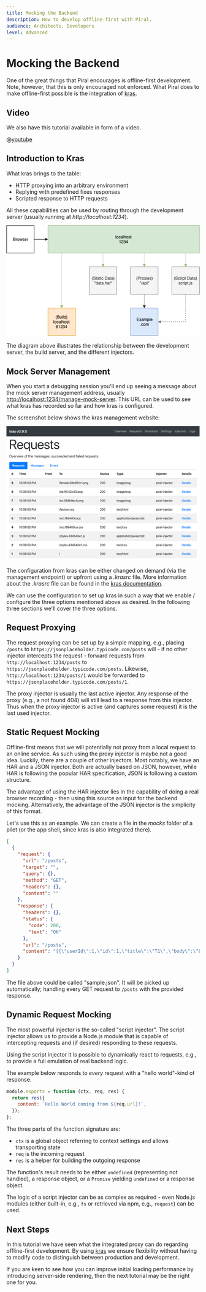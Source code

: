 ```yaml
---
title: Mocking the Backend
description: How to develop offline-first with Piral.
audience: Architects, Developers
level: Advanced
---
```


# Mocking the Backend

One of the great things that Piral encourages is offline-first development. Note, however, that this is only encouraged not enforced. What Piral does to make offline-first possible is the integration of [kras](https://github.com/FlorianRappl/kras).

## Video

We also have this tutorial available in form of a video.

@[youtube](http://youtu.be/dQw4w9WgXcQ)

## Introduction to Kras

What kras brings to the table:

- HTTP proxying into an arbitrary environment
- Replying with predefined fixes responses
- Scripted response to HTTP requests

All these capabilities can be used by routing through the development server (usually running at *http://localhost:1234*).

![Middleware at the development server](../diagrams/kras-middleware.png)

The diagram above illustrates the relationship between the development server, the build server, and the different injectors.

## Mock Server Management

When you start a debugging session you'll end up seeing a message about the mock server management address, usually [http://localhost:1234/manage-mock-server](http://localhost:1234/manage-mock-server). This URL can be used to see what kras has recorded so far and how kras is configured.

The screenshot below shows the kras management website:

![kras Management Page](../diagrams/kras.png)

The configuration from kras can be either changed on demand (via the management endpoint) or upfront using a *.krasrc* file. More information about the *.krasrc* file can be found in the [kras documentation](https://github.com/FlorianRappl/kras/blob/master/README.md).

We can use the configuration to set up kras in such a way that we enable / configure the three options mentioned above as desired. In the following three sections we'll cover the three options.

## Request Proxying

The request proxying can be set up by a simple mapping, e.g., placing `/posts` to `https://jsonplaceholder.typicode.com/posts` will - if no other injector intercepts the request - forward requests from `http://localhost:1234/posts` to `https://jsonplaceholder.typicode.com/posts`. Likewise, `http://localhost:1234/posts/1` would be forwarded to `https://jsonplaceholder.typicode.com/posts/1`.

The proxy injector is usually the last active injector. Any response of the proxy (e.g., a not found 404) will still lead to a response from this injector. Thus when the proxy injector is active (and captures some request) it is the last used injector.

## Static Request Mocking

Offline-first means that we will potentially not proxy from a local request to an online service. As such using the proxy injector is maybe not a good idea. Luckily, there are a couple of other injectors. Most notably, we have an HAR and a JSON injector. Both are actually based on JSON, however, while HAR is following the popular HAR specification, JSON is following a custom structure.

The advantage of using the HAR injector lies in the capability of doing a real browser recording - then using this source as input for the backend mocking. Alternatively, the advantage of the JSON injector is the simplicity of this format.

Let's use this as an example. We can create a file in the *mocks* folder of a pilet (or the app shell, since kras is also integrated there).

```json
[
  {
    "request": {
      "url": "/posts",
      "target": "",
      "query": {},
      "method": "GET",
      "headers": {},
      "content": ""
    },
    "response": {
      "headers": {},
      "status": {
        "code": 200,
        "text": "OK"
      },
      "url": "/posts",
      "content": "[{\"userId\":1,\"id\":1,\"title\":\"T1\",\"body\":\"B1\"},{\"userId\":1,\"id\":2,\"title\":\"T2\",\"body\":\"B2\"},{\"userId\":1,\"id\":3,\"title\":\"T3\",\"body\":\"T3\"}]"
    }
  }
]
```

The file above could be called "sample.json". It will be picked up automatically; handling every GET request to `/posts` with the provided response.

## Dynamic Request Mocking

The most powerful injector is the so-called "script injector". The script injector allows us to provide a Node.js module that is capable of intercepting requests and (if desired) responding to these requests.

Using the script injector it is possible to dynamically react to requests, e.g., to provide a full emulation of real backend logic.

The example below responds to *every* request with a "hello world"-kind of response.

```js
module.exports = function (ctx, req, res) {
  return res({
    content: `Hello World coming from ${req.url}!`,
  });
};
```

The three parts of the function signature are:

- `ctx` is a global object referring to context settings and allows transporting state
- `req` is the incoming request
- `res` is a helper for building the outgoing response

The function's result needs to be either `undefined` (representing not handled), a response object, or a `Promise` yielding `undefined` or a response object.

The logic of a script injector can be as complex as required - even Node.js modules (either built-in, e.g., `fs` or retrieved via npm, e.g., `request`) can be used.

## Next Steps

In this tutorial we have seen what the integrated proxy can do regarding offline-first development. By using [kras](https://github.com/FlorianRappl/kras) we ensure flexibility without having to modify code to distinguish between production and development.

If you are keen to see how you can improve initial loading performance by introducing server-side rendering, then the next tutorial may be the right one for you.
